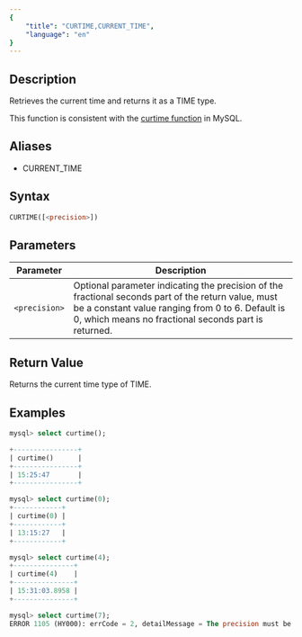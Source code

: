 ```yaml
---
{
    "title": "CURTIME,CURRENT_TIME",
    "language": "en"
}
---
```


## Description

Retrieves the current time and returns it as a TIME type.

This function is consistent with the [curtime function](https://dev.mysql.com/doc/refman/8.4/en/date-and-time-functions.html#function_curtime) in MySQL.

## Aliases

- CURRENT_TIME

## Syntax

```sql
CURTIME([<precision>])
```

## Parameters

| Parameter     | Description                                                                                                                                  |
|---------------|----------------------------------------------------------------------------------------------------------------------------------------------|
| `<precision>` | Optional parameter indicating the precision of the fractional seconds part of the return value, must be a constant value ranging from 0 to 6. Default is 0, which means no fractional seconds part is returned. |

## Return Value

Returns the current time type of TIME.

## Examples

```sql
mysql> select curtime();

+----------------+
| curtime()      |
+----------------+
| 15:25:47       |
+----------------+
```

```sql
mysql> select curtime(0);
+------------+
| curtime(0) |
+------------+
| 13:15:27   |
+------------+
```

```sql
mysql> select curtime(4);
+---------------+
| curtime(4)    |
+---------------+
| 15:31:03.8958 |
+---------------+
```

```sql
mysql> select curtime(7);
ERROR 1105 (HY000): errCode = 2, detailMessage = The precision must be between 0 and 6
```